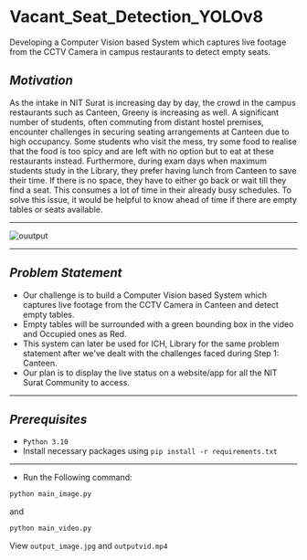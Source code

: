 # Vacant_Seat_Detection_YOLOv8
Developing a Computer Vision based System which captures live footage from the CCTV Camera in campus restaurants to detect empty seats.

*Motivation*
----------
As the intake in NIT Surat is increasing day by day, the crowd in the campus restaurants such as Canteen, Greeny is increasing as well. A significant number of students, often commuting from distant hostel premises, encounter challenges in securing seating arrangements at Canteen due to high occupancy. Some students who visit the mess, try some food to realise that the food is too spicy and are left with no option but to eat at these restaurants instead. Furthermore, during exam days when maximum students study in the Library, they prefer having lunch from Canteen to save their time. If there is no space, they have to either go back or wait till they find a seat. This consumes a lot of time in their already busy schedules. To solve this issue, it would be helpful to know ahead of time if there are empty tables or seats available.

----------
![ouutput](https://github.com/siddhi-lipare/Vacant-Seat-Detection-in-Restaurants/assets/98029886/035f5dcd-133a-47eb-b4ae-d7ebe83fbc0b)



----------
*Problem Statement*
----------
- Our challenge is to build a Computer Vision based System which captures live footage from the CCTV Camera in Canteen and detect empty tables. 
- Empty tables will be surrounded with a green bounding box in the video and Occupied ones as Red.
- This system can later be used for ICH, Library for the same problem statement after we've dealt with the challenges faced during Step 1: Canteen.
- Our plan is to display the live status on a website/app for all the NIT Surat Community to access.

----------
*Prerequisites*
-------------
- `Python 3.10` 
- Install necessary packages using `pip install -r requirements.txt`
----------
- Run the Following command:
```bash
python main_image.py
```
and
```bash
python main_video.py
```
View `output_image.jpg` and `outputvid.mp4`

